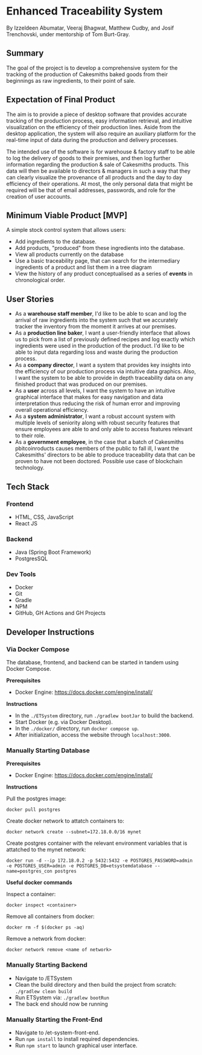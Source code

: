 # Enhanced Traceability System

By Izzeldeen Abumatar, Veeraj Bhagwat, Matthew Cudby, and Josif Trenchovski, under mentorship of Tom Burt-Gray.

## Summary

The goal of the project is to develop a comprehensive system for the tracking of the production of Cakesmiths baked goods from their beginnings as raw ingredients, to their point of sale.

## Expectation of Final Product
The aim is to provide a piece of desktop software that provides accurate tracking of the production process, easy information retrieval, and intuitive visualization on the efficiency of their production lines. Aside from the desktop application, the system will also require an auxiliary platform for the real-time input of data during the production and delivery processes.

The intended use of the software is for warehouse & factory staff to be able to log the delivery of goods to their premises, and then log further information regarding the production & sale of Cakesmiths products. This data will then be available to directors & managers in such a way that they can clearly visualize the provenance of all products and the day to day efficiency of their operations. At most, the only personal data that might be required will be that of email addresses, passwords, and role for the creation of user accounts.

## Minimum Viable Product [MVP]
A simple stock control system that allows users:
- Add ingredients to the database.
- Add products, "produced" from these ingredients into the database.
- View all products currently on the database
- Use a basic traceability page, that can search for the intermediary ingredients of a product and list them in a tree diagram
- View the history of any product conceptualised as a series of **events** in chronological order.

## User Stories
- As a **warehouse staff member**, I'd like to be able to scan and log the arrival of raw ingredients into the system such
  that we accurately tracker the inventory from the moment it arrives at our premises.
- As a **production line baker**, I want a user-friendly interface that allows us to pick from a list of previously defined
  recipes and log exactly which ingredients were used in the production of the product. I'd like to be able to input data
  regarding loss and waste during the production process.
- As a **company director**, I want a system that provides key insights into the efficiency of our production process via
  intuitive data graphics. Also, I want the system to be able to provide in depth traceability data on any finished product
  that was produced on our premises.
- As a **user** across all levels, I want the system to have an intuitive graphical interface that makes for easy navigation
  and data interpretation thus reducing the risk of human error and improving overall operational efficiency.
- As a **system administrator**, I want a robust account system with multiple levels of seniority along with robust security
  features that ensure employees are able to and only able to access features relevant to their role.
- As a **government employee**, in the case that a batch of Cakesmiths pbitcoinroducts causes members of the public to fall ill, I
  want the Cakesmiths' directors to be able to produce traceability data that can be proven to have not been doctored. Possible
  use case of blockchain technology.

## Tech Stack
### Frontend
- HTML, CSS, JavaScript
- React JS

### Backend

- Java (Spring Boot Framework)
- PostgresSQL

### Dev Tools
- Docker
- Git
- Gradle
- NPM
- GitHub, GH Actions and GH Projects

## Developer Instructions

### Via Docker Compose

The database, frontend, and backend can be started in tandem using Docker Compose.

**Prerequisites**

- Docker Engine: <a name="docker-engine">https://docs.docker.com/engine/install/</a>

**Instructions**

- In the `./ETSystem` directory, run `./gradlew bootJar` to build the backend.
- Start Docker (e.g. via Docker Desktop).
- In the `./docker/` directory, run `docker compose up`.
- After initialization, access the website through `localhost:3000`.

### Manually Starting Database

**Prerequisites**

- Docker Engine: <a name="docker-engine">https://docs.docker.com/engine/install/</a>

**Instructions**

Pull the postgres image:

```
docker pull postgres
```

Create docker network to attatch containers to:

```
docker network create --subnet=172.18.0.0/16 mynet
```

Create postgres container with the relevant environment variables that is attatched to the mynet network:

```
docker run -d --ip 172.18.0.2 -p 5432:5432 -e POSTGRES_PASSWORD=admin -e POSTGRES_USER=admin -e POSTGRES_DB=etsystemdatabase --name=postgres_con postgres
```

**Useful docker commands**

Inspect a container:

```
docker inspect <container>
```

Remove all containers from docker:

```
docker rm -f $(docker ps -aq)
```

Remove a network from docker:

```
docker network remove <name of network>
```

### Manually Starting Backend

- Navigate to /ETSystem
- Clean the build directory and then build the project from scratch:  `./gradlew clean build`
- Run ETSystem via: `./gradlew bootRun`
- The back end should now be running

### Manually Starting the Front-End
- Navigate to /et-system-front-end.
- Run `npm install` to install required dependencies.
- Run `npm start` to launch graphical user interface.